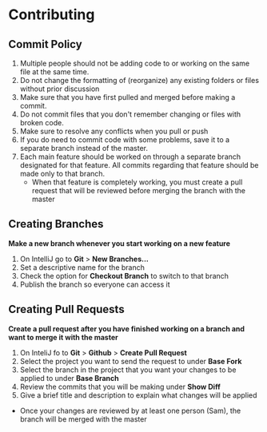 # Contributing

## Commit Policy
1. Multiple people should not be adding code to or working on the same file at the same time.
2. Do not change the formatting of (reorganize) any existing folders or files without prior discussion
3. Make sure that you have first pulled and merged before making a commit.
4. Do not commit files that you don't remember changing or files with broken code.
5. Make sure to resolve any conflicts when you pull or push
6. If you do need to commit code with some problems, save it to a separate branch instead of the master.
7. Each main feature should be worked on through a separate branch designated for that feature. All commits regarding that feature should be made only to that branch.
   * When that feature is completely working, you must create a pull request that will be reviewed before merging the branch with the master

## Creating Branches
**Make a new branch whenever you start working on a new feature**
1. On IntelliJ go to **Git** > **New Branches...**
2. Set a descriptive name for the branch
3. Check the option for **Checkout Branch** to switch to that branch
4. Publish the branch so everyone can access it

## Creating Pull Requests
**Create a pull request after you have finished working on a branch and want to merge it with the master**
1. On InteliJ fo to **Git** > **Github** > **Create Pull Request**
2. Select the project you want to send the request to under **Base Fork**
3. Select the branch in the project that you want your changes to be applied to under **Base Branch**
4. Review the commits that you will be making under **Show Diff**
5. Give a brief title and description to explain what changes will be applied
* Once your changes are reviewed by at least one person (Sam), the branch will be merged with the master
